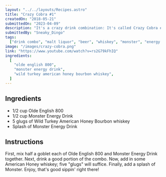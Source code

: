 ```yaml
---
layout: "../../layouts/Recipes.astro"
title: "Crazy Cobra #1"
createdOn: "2018-05-21"
submittedOn: "2023-04-09"
description: "It's a crazy drink combination: It's called Crazy Cobra #1 because King Cobra don't know what the fuck to call it! 'tis rather a delicious drink combination and it's got some bite to it!"
submittedBy: "Sneaky_Dingo"
tags:
  ["drink combo", "malt liquor", "beer", "whiskey", "monster", "energy drink"]
image: "/images/crazy-cobra.png"
link: "https://www.youtube.com/watch?v=rs2G79kFhIQ"
ingredients:
  [
    "olde english 800",
    "monster energy drink",
    "wild turkey american honey bourbon whiskey",
  ]
---
```


## Ingredients

- 1/2 cup Olde English 800
- 1/2 cup Monster Energy Drink
- 5 glugs of Wild Turkey American Honey Bourbon whiskey
- Splash of Monster Energy Drink

## Instructions

First, mix half a goblet each of Olde English 800 and Monster Energy Drink together. Next, drink a good portion of the combo. Now, add in some American Honey whiskey; five "glugs" will suffice. Finally, add a splash of Monster. Enjoy, that's good sippin' right there!
